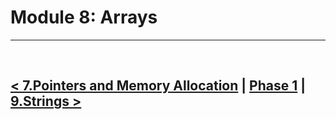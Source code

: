 Module 8: Arrays
=================

<hr />
<br />

[< 7.Pointers and Memory Allocation](./../07.pointers_and_memory_allocation/note.md) | [Phase 1](./../phase_1.md) | [9.Strings >](./../09.strings/note.md)
------------------